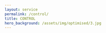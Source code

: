 ```yaml
---
layout: service
permalink: /control/
title: CONTROL
hero_background: /assets/img/optimised/3.jpg
---
```

